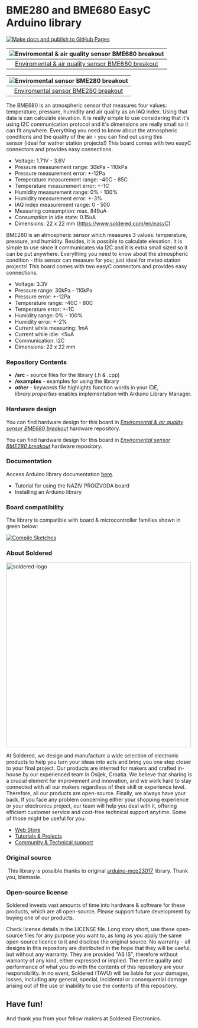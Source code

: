 # BME280 and BME680 EasyC Arduino library

[![Make docs and publish to GitHub Pages](https://github.com/e-radionicacom/Soldered-BME280-BME680-Gas-Sensor-Arduino-Library/actions/workflows/make_docs.yml/badge.svg?branch=dev)](https://github.com/e-radionicacom/Soldered-BME280-BME680-Gas-Sensor-Arduino-Library/actions/workflows/make_docs.yml)

| ![Enviromental & air quality sensor BME680 breakout](https://upload.wikimedia.org/wikipedia/commons/8/8f/Example_image.svg) |
| :---------------------------------------------------------------------------------------------: |
| [Enviromental & air quality sensor BME680 breakout](https://www.solde.red/333035)       

| ![Enviromental sensor BME280 breakout](https://upload.wikimedia.org/wikipedia/commons/8/8f/Example_image.svg) |
| :---------------------------------------------------------------------------------------------: |
| [Enviromental sensor BME280 breakout](https://www.solde.red/333036)                                                       |

The BME680 is an atmospheric sensor that measures four values: temperature, pressure, humidity and air quality as an IAQ index. Using that data is can calculate elevation. It is really simple to use considering that it's using I2C communication protocol and it's dimensions are really small so it can fit anywhere. Everything you need to know about the atmospheric conditions and the quality of the air - you can find out using this sensor (ideal for wather station projects!) This board comes with two easyC connectors and provides easy connections.

- Voltage: 1.71V - 3.6V
- Pressure measurement range: 30kPa - 110kPa
- Pressure measurement error: +-12Pa
- Temperature measurement range: -40C - 85C
- Temperature measurement error: +-1C
- Humidity measurement range: 0% - 100%
- Humidity measurement error: +-3%
- IAQ index measurement range: 0 - 500
- Measuring consumption: max. 849uA
- Consumption in idle state: 0.15uA
- Dimensions: 22 x 22 mm (https://www.soldered.com/en/easyC)

BME280 is an atmospheric sensor which measures 3 values: temperature, pressure, and humidity. Besides, it is possible to calculate elevation. It is simple to use since it communicates via I2C and it is extra small sized so it can be put anywhere. Everything you need to know about the atmospheric condition - this sensor can measure for you; just ideal for meteo station projects! This board comes with two easyC connectors and provides easy connections.

- Voltage: 3.3V
- Pressure range: 30kPa - 110kPa
- Pressure error: +-12Pa
- Temperature range: -40C - 80C
- Temperature error: +-1C
- Humidity range: 0% - 100%
- Humidity error: +-2%
- Current while measuring: 1mA
- Current while idle: <5uA
- Communication: I2C
- Dimensions: 22 x 22 mm

### Repository Contents
- **/src** - source files for the library (.h & .cpp)
- **/examples** - examples for using the library
- ***other*** - *keywords* file highlights function words in your IDE, *library.properties* enables implementation with Arduino Library Manager.

### Hardware design
You can find hardware design for this board in [*Enviromental & air quality sensor BME680 breakout*](https://github.com/SolderedElectronics/NAZIVPROIZVODA-hardware-design) hardware repository.

You can find hardware design for this board in [*Enviromental sensor BME280 breakout*](https://github.com/SolderedElectronics/NAZIVPROIZVODA-hardware-design) hardware repository.

### Documentation

Access Arduino library documentation [here](https://SolderedElectronics.github.io/Soldered-BME280-BME680-Gas-Sensor-Arduino-Library/).

- Tutorial for using the NAZIV PROIZVODA board
- Installing an Arduino library

### Board compatibility

The library is compatible with board & microcontroller families shown in green below: 

[![Compile Sketches](http://github-actions.40ants.com/e-radionicacom/Soldered-BME280-BME680-Gas-Sensor-Arduino-Library/matrix.svg?branch=dev&only=Compile%20Sketches)](https://github.com/e-radionicacom/Soldered-BME280-BME680-Gas-Sensor-Arduino-Library/actions/workflows/compile_test.yml)


### About Soldered
<img src="https://raw.githubusercontent.com/e-radionicacom/Soldered-BME280-BME680-Gas-Sensor-Arduino-Library/dev/extras/Soldered-logo-color.png" alt="soldered-logo" width="500"/>

At Soldered, we design and manufacture a wide selection of electronic products to help you turn your ideas into acts and bring you one step closer to your final project. Our products are intented for makers and crafted in-house by our experienced team in Osijek, Croatia. We believe that sharing is a crucial element for improvement and innovation, and we work hard to stay connected with all our makers regardless of their skill or experience level. Therefore, all our products are open-source. Finally, we always have your back. If you face any problem concerning either your shopping experience or your electronics project, our team will help you deal with it, offering efficient customer service and cost-free technical support anytime. Some of those might be useful for you:

- [Web Store](https://www.soldered.com/shop)
- [Tutorials & Projects](https://soldered.com/learn)
- [Community & Technical support](https://soldered.com/community)


### Original source
​
This library is possible thanks to original [arduino-mcp23017](https://github.com/blemasle/arduino-mcp23017) library. Thank you, blemasle. 


### Open-source license
Soldered invests vast amounts of time into hardware & software for these products, which are all open-source. Please support future development by buying one of our products. 

Check license details in the LICENSE file. Long story short, use these open-source files for any purpose you want to, as long as you apply the same open-source licence to it and disclose the original source. No warranty - all designs in this repository are distributed in the hope that they will be useful, but without any warranty. They are provided "AS IS", therefore without warranty of any kind, either expressed or implied. The entire quality and performance of what you do with the contents of this repository are your responsibility. In no event, Soldered (TAVU) will be liable for your damages, losses, including any general, special, incidental or consequential damage arising out of the use or inability to use the contents of this repository. 

## Have fun! 
And thank you from your fellow makers at Soldered Electronics.